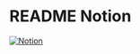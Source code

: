 # README Notion
[![Notion](https://img.shields.io/badge/Notion-%23000000.svg?style=for-the-badge&logo=notion&logoColor=white)](https://past-shrine-d6a.notion.site/220V-Image-Converter-README-1150cf139904803587d4fac69f3d4b51?pvs=4)